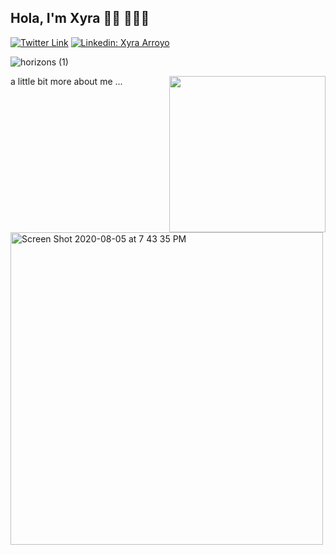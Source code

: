 ## Hola, I'm Xyra 👋🏽 👩🏻‍💻

[![Twitter Link](https://img.shields.io/twitter/follow/x_ray75?style=social)](https://twitter.com/x_ray75)
[![Linkedin: Xyra Arroyo](https://img.shields.io/badge/-Xyra-blue?style=flat-square&logo=Linkedin&logoColor=white)](https://www.linkedin.com/in/xarroyo1)

![horizons (1)](https://user-images.githubusercontent.com/65522080/89490464-ef5c3180-d77a-11ea-9ce3-abb8477db810.png)

<img align='right' src="https://data.whicdn.com/images/235333051/original.gif" width="250">

a little bit more about me ... 

<img width="500" alt="Screen Shot 2020-08-05 at 7 43 35 PM" src="https://user-images.githubusercontent.com/65522080/89474687-51ee0700-d754-11ea-981d-c2965c332c05.png"> 



